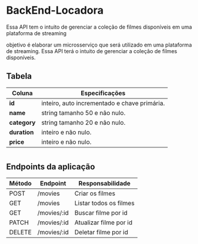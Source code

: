 # BackEnd-Locadora
Essa API tem o intuito de gerenciar a coleção de filmes disponíveis em uma plataforma de streaming

 objetivo é elaborar um microsserviço que será utilizado em uma plataforma de streaming. Essa API terá o intuito de gerenciar a coleção de filmes disponíveis.
## Tabela
| Coluna       | Especificações                               |
| ------------ | -------------------------------------------- |
| **id**       | inteiro, auto incrementado e chave primária. |
| **name**     | string tamanho 50 e não nulo.                |
| **category** | string tamanho 20 e não nulo.                |
| **duration** | inteiro e não nulo.                          |
| **price**    | inteiro e não nulo.                          |

#
## Endpoints da aplicação

| Método | Endpoint    | Responsabilidade       |
| ------ | ----------- | ---------------------- |
| POST   | /movies     | Criar os filmes        |
| GET    | /movies     | Listar todos os filmes |
| GET    | /movies/:id | Buscar filme por id    |
| PATCH  | /movies/:id | Atualizar filme por id |
| DELETE | /movies/:id | Deletar filme por id   |

#
